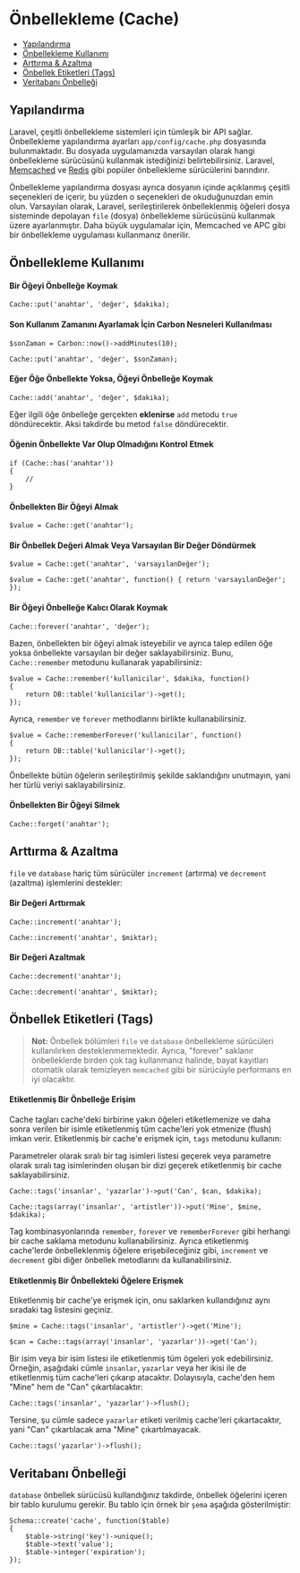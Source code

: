 # Önbellekleme (Cache)

- [Yapılandırma](#configuration)
- [Önbellekleme Kullanımı](#cache-usage)
- [Arttırma & Azaltma](#increments-and-decrements)
- [Önbellek Etiketleri (Tags)](#cache-tags)
- [Veritabanı Önbelleği](#database-cache)

<a name="configuration"></a>
## Yapılandırma

Laravel, çeşitli önbellekleme sistemleri için tümleşik bir API sağlar. Önbellekleme yapılandırma ayarları `app/config/cache.php` dosyasında bulunmaktadır. Bu dosyada uygulamanızda varsayılan olarak hangi önbellekleme sürücüsünü kullanmak istediğinizi belirtebilirsiniz. Laravel, [Memcached](http://memcached.org) ve [Redis](http://redis.io) gibi popüler önbellekleme sürücülerini barındırır.

Önbellekleme yapılandırma dosyası ayrıca dosyanın içinde açıklanmış çeşitli seçenekleri de içerir, bu yüzden o seçenekleri de okuduğunuzdan emin olun. Varsayılan olarak, Laravel, serileştirilerek önbelleklenmiş öğeleri dosya sisteminde depolayan `file` (dosya) önbellekleme sürücüsünü kullanmak üzere ayarlanmıştır. Daha büyük uygulamalar için, Memcached ve APC gibi bir önbellekleme uygulaması kullanmanız önerilir.

<a name="cache-usage"></a>
## Önbellekleme Kullanımı

#### Bir Öğeyi Önbelleğe Koymak

	Cache::put('anahtar', 'değer', $dakika);

#### Son Kullanım Zamanını Ayarlamak İçin Carbon Nesneleri Kullanılması

	$sonZaman = Carbon::now()->addMinutes(10);

	Cache::put('anahtar', 'değer', $sonZaman);

#### Eğer Öğe Önbellekte Yoksa, Öğeyi Önbelleğe Koymak

	Cache::add('anahtar', 'değer', $dakika);

Eğer ilgili öğe önbelleğe gerçekten **eklenirse** `add` metodu `true` döndürecektir. Aksi takdirde bu metod `false` döndürecektir.

#### Öğenin Önbellekte Var Olup Olmadığını Kontrol Etmek

	if (Cache::has('anahtar'))
	{
		//
	}

#### Önbellekten Bir Öğeyi Almak

	$value = Cache::get('anahtar');

#### Bir Önbellek Değeri Almak Veya Varsayılan Bir Değer Döndürmek

	$value = Cache::get('anahtar', 'varsayılanDeğer');

	$value = Cache::get('anahtar', function() { return 'varsayılanDeğer'; });

#### Bir Öğeyi Önbelleğe Kalıcı Olarak Koymak

	Cache::forever('anahtar', 'değer');

Bazen, önbellekten bir öğeyi almak isteyebilir ve ayrıca talep edilen öğe yoksa önbellekte varsayılan bir değer saklayabilirsiniz. Bunu, `Cache::remember` metodunu kullanarak yapabilirsiniz:

	$value = Cache::remember('kullanicilar', $dakika, function()
	{
		return DB::table('kullanicilar')->get();
	});

Ayrıca, `remember` ve `forever` methodlarını birlikte kullanabilirsiniz.

	$value = Cache::rememberForever('kullanicilar', function()
	{
		return DB::table('kullanicilar')->get();
	});

Önbellekte bütün öğelerin serileştirilmiş şekilde saklandığını unutmayın, yani her türlü veriyi saklayabilirsiniz.

#### Önbellekten Bir Öğeyi Silmek

	Cache::forget('anahtar');

<a name="increments-and-decrements"></a>
## Arttırma & Azaltma

`file` ve `database` hariç tüm sürücüler `increment` (artırma) ve `decrement` (azaltma) işlemlerini destekler:

#### Bir Değeri Arttırmak

	Cache::increment('anahtar');

	Cache::increment('anahtar', $miktar);

#### Bir Değeri Azaltmak

	Cache::decrement('anahtar');

	Cache::decrement('anahtar', $miktar);

<a name="cache-tags"></a>
## Önbellek Etiketleri (Tags)

> **Not:** Önbellek bölümleri `file` ve `database` önbellekleme sürücüleri kullanılırken desteklenmemektedir. Ayrıca, "forever" saklanır önbelleklerde birden çok tag kullanmanız halinde, bayat kayıtları otomatik olarak temizleyen `memcached` gibi bir sürücüyle performans en iyi olacaktır.

#### Etiketlenmiş Bir Önbelleğe Erişim

Cache tagları cache'deki birbirine yakın öğeleri etiketlemenize ve daha sonra verilen bir isimle etiketlenmiş tüm cache'leri yok etmenize (flush) imkan verir. Etiketlenmiş bir cache'e erişmek için, `tags` metodunu kullanın:

Parametreler olarak sıralı bir tag isimleri listesi geçerek veya parametre olarak sıralı tag isimlerinden oluşan bir dizi geçerek etiketlenmiş bir cache saklayabilirsiniz.

	Cache::tags('insanlar', 'yazarlar')->put('Can', $can, $dakika);

	Cache::tags(array('insanlar', 'artistler'))->put('Mine', $mine, $dakika);

Tag kombinasyonlarında `remember`, `forever` ve `rememberForever` gibi herhangi bir cache saklama metodunu kullanabilirsiniz. Ayrıca etiketlenmiş cache'lerde önbelleklenmiş öğelere erişebileceğiniz gibi, `increment` ve `decrement` gibi diğer önbellek metodlarını da kullanabilirsiniz.

#### Etiketlenmiş Bir Önbellekteki Öğelere Erişmek

Etiketlenmiş bir cache'ye erişmek için, onu saklarken kullandığınız aynı sıradaki tag listesini geçiniz.

	$mine = Cache::tags('insanlar', 'artistler')->get('Mine');

	$can = Cache::tags(array('insanlar', 'yazarlar'))->get('Can');

Bir isim veya bir isim listesi ile etiketlenmiş tüm ögeleri yok edebilirsiniz. Örneğin, aşağıdaki cümle `insanlar`, `yazarlar` veya her ikisi ile de etiketlenmiş tüm cache'leri çıkarıp atacaktır. Dolayısıyla, cache'den hem "Mine" hem de "Can" çıkartılacaktır:

	Cache::tags('insanlar', 'yazarlar')->flush();

Tersine, şu cümle sadece `yazarlar` etiketi verilmiş cache'leri çıkartacaktır, yani "Can" çıkartılacak ama "Mine" çıkartılmayacak.

	Cache::tags('yazarlar')->flush();

<a name="database-cache"></a>
## Veritabanı Önbelleği

`database` önbellek sürücüsü kullandığınız takdirde, önbellek öğelerini içeren bir tablo kurulumu gerekir. Bu tablo için örnek bir `şema` aşağıda gösterilmiştir:

	Schema::create('cache', function($table)
	{
		$table->string('key')->unique();
		$table->text('value');
		$table->integer('expiration');
	});
